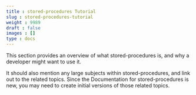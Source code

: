 ```yaml
---
title : stored-procedures Tutorial
slug : stored-procedures-tutorial
weight : 9989
draft : false
images : []
type : docs
---
```


This section provides an overview of what stored-procedures is, and why a developer might want to use it.

It should also mention any large subjects within stored-procedures, and link out to the related topics.  Since the Documentation for stored-procedures is new, you may need to create initial versions of those related topics.

